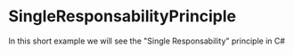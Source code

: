 # SingleResponsabilityPrinciple
In this short example we will see the "Single Responsability" principle in C#
